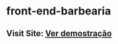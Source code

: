 # front-end-barbearia
## Visit Site: [Ver demostração](https://sanavila.github.io/Pagina_de_barbearia/)
